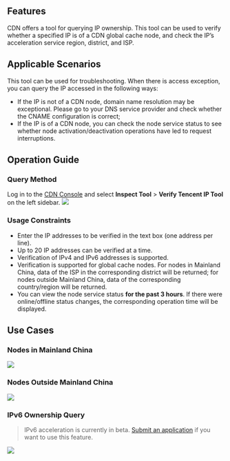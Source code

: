 ## Features
CDN offers a tool for querying IP ownership. This tool can be used to verify whether a specified IP is of a CDN global cache node, and check the IP’s acceleration service region, district, and ISP.
## Applicable Scenarios
This tool can be used for troubleshooting. When there is access exception, you can query the IP accessed in the following ways:
- If the IP is not of a CDN node, domain name resolution may be exceptional. Please go to your DNS service provider and check whether the CNAME configuration is correct;
- If the IP is of a CDN node, you can check the node service status to see whether node activation/deactivation operations have led to request interruptions.

## Operation Guide
### Query Method
Log in to the [CDN Console](https://console.cloud.tencent.com/cdn) and select **Inspect Tool** > **Verify Tencent IP Tool** on the left sidebar.
![](https://main.qcloudimg.com/raw/7c72a39a1c0f33e633057d02af9c3a6f.png)
### Usage Constraints
- Enter the IP addresses to be verified in the text box (one address per line).
- Up to 20 IP addresses can be verified at a time.
- Verification of IPv4 and IPv6 addresses is supported.
- Verification is supported for global cache nodes. For nodes in Mainland China, data of the ISP in the corresponding district will be returned; for nodes outside Mainland China, data of the corresponding country/region will be returned.
- You can view the node service status **for the past 3 hours**. If there were online/offline status changes, the corresponding operation time will be displayed.

## Use Cases
### Nodes in Mainland China
![](https://main.qcloudimg.com/raw/92a04bfdc0905c9be0465d3dc4825dd3.png)
### Nodes Outside Mainland China
![](https://main.qcloudimg.com/raw/6a2e1b6f94362d5508ed98a52bd2d125.png)
### IPv6 Ownership Query
> IPv6 acceleration is currently in beta. [Submit an application](https://cloud.tencent.com/apply/p/own2eu41dg8) if you want to use this feature.
>
![](https://main.qcloudimg.com/raw/7e88553e81f01e86fd4325c3d433fbca.png)







